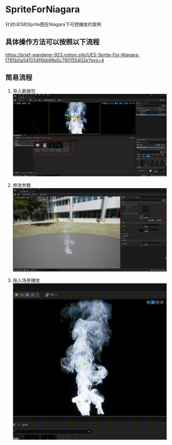 # SpriteForNiagara
针对UE5的Sprite图在Niagara下可控播放的案例


## 具体操作方法可以按照以下流程  
https://brief-wanderer-923.notion.site/UE5-Sprite-For-Niagara-f795b0a541034f6bb99a5c790155402e?pvs=4  

## 简易流程  
1. 导入数据包  
![image](https://github.com/Hanleon/SpriteForNiagara/blob/main/1.png)  

2. 修改参数  
![image](https://github.com/Hanleon/SpriteForNiagara/blob/main/2.png)  

3. 拖入场景播放  
![image](https://github.com/Hanleon/SpriteForNiagara/blob/main/3.gif)  
